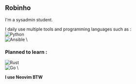 ## Robinho

I'm a sysadmin student.

I daily use multiple tools and programming languages such as : \
![Python](https://img.shields.io/badge/-Python-3776AB?style=flat-square&logo=python&logoColor=white) \
![Ansible](https://img.shields.io/badge/-Ansible-EE0000?style=flat-square&logo=ansible&logoColor=white) \

### Planned to learn :
![Rust](https://img.shields.io/badge/-Rust-000000?style=flat-square&logo=rust&logoColor=white) \
![Go](https://img.shields.io/badge/-Go-00ADD8?style=flat-square&logo=go&logoColor=white) \

**I use Neovim BTW**
